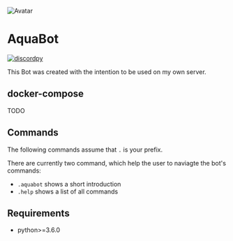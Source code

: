 ![Avatar](https://i.imgur.com/pZDyR3h.jpg)

AquaBot
=======

[![discordpy](https://img.shields.io/badge/discordpy-Core-blue)](https://github.com/Rapptz/discord.py)

This Bot was created with the intention to be used on my own server.

## docker-compose
TODO

## Commands

The following commands assume that `.` is your prefix.

There are currently two command, which help the user to naviagte the bot's
commands:

+ `.aquabot` shows a short introduction
+ `.help` shows a list of all commands

## Requirements
+ python>=3.6.0

